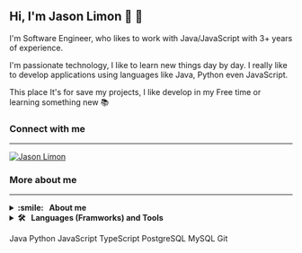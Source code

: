 ## Hi, I'm Jason Limon 👋 :lemon:

I'm  Software Engineer, who likes to work with Java/JavaScript with 3+ years of experience.

I'm passionate technology, I like to learn new things day by day. I really like to develop applications using languages like Java, Python even JavaScript.

This place It's for save my projects, I like develop in my Free time or learning something new :books:

### Connect with me
---
[![Jason Limon](https://img.shields.io/badge/LinkedIn-0077B5?style=for-the-badge&logo=linkedin&logoColor=white)](https://mx.linkedin.com/in/jason-limon-bab886170)


### More about me
---
<details>
  <summary><b> :smile: &nbsp;&nbsp;About&nbsp;me</b></summary>
  <br/>
  <p>
    I like read books
  </p>
</details>

<details>
  <summary><b> 🛠️ &nbsp;&nbsp;Languages&nbsp;(Framworks)&nbsp;and&nbsp;Tools</b></summary>
  <br/>
  <p>
    <span> <img src="https://github.com/JasonLimonUS/JasonLimonUS/blob/main/svg/java-svgrepo-com.svg" alt="Java" width="40" height="40"/> </span>
    <span> <img src="https://github.com/JasonLimonUS/JasonLimonUS/blob/main/svg/python-svgrepo-com.svg" alt="Python" width="40" height="40"/> </span>
    <span> <img src="https://github.com/JasonLimonUS/JasonLimonUS/blob/main/svg/js-svgrepo-com.svg" alt="JavaScript" width="40" height="40"/> </span>
    <span> <img src="https://github.com/JasonLimonUS/JasonLimonUS/blob/main/svg/spring-svgrepo-com.svg" alt="Spring" width="40" height="40"/> </span>
    <span> <img src="https://github.com/JasonLimonUS/JasonLimonUS/blob/main/svg/typescript-icon-svgrepo-com.svg" alt="TypeScript" width="40" height="40"/> </span>
    <span> <img src="https://github.com/JasonLimonUS/JasonLimonUS/blob/main/svg/css-3-logo-svgrepo-com.svg" alt="CSS3" width="40" height="40"/> </span>
    <span> <img src="https://github.com/JasonLimonUS/JasonLimonUS/blob/main/svg/html-5-svgrepo-com.svg" alt="HTML5" width="40" height="40"/> </span>
    <span> <img src="https://github.com/JasonLimonUS/JasonLimonUS/blob/main/svg/angular-svgrepo-com.svg" alt="Angular" width="40" height="40"/> </span>
    <span> <img src="https://github.com/JasonLimonUS/JasonLimonUS/blob/main/svg/reactivex-svgrepo-com.svg" alt="RXJS" width="40" height="40"/> </span>
    <span> <img src="https://github.com/JasonLimonUS/JasonLimonUS/blob/main/svg/bootstrap-svgrepo-com.svg" alt="Bootstrap" width="40" height="40"/> </span>
    <span> <img src="https://github.com/JasonLimonUS/JasonLimonUS/blob/main/svg/git-icon-svgrepo-com.svg" alt="Git" width="40" height="40"/> </span>
    <span> <img src="https://github.com/JasonLimonUS/JasonLimonUS/blob/main/svg/mongodb-svgrepo-com.svg" alt="Mongo" width="40" height="40"/> </span>
    <span> <img src="https://github.com/JasonLimonUS/JasonLimonUS/blob/main/svg/mysql-logo-svgrepo-com.svg" alt="MySQL" width="40" height="40"/> </span>
    <span> <img src="https://github.com/JasonLimonUS/JasonLimonUS/blob/main/svg/pgsql-svgrepo-com.svg" alt="PostgreSQL" width="40" height="40"/> </span>
    <span> <img src="https://github.com/JasonLimonUS/JasonLimonUS/blob/main/svg/postman-icon-svgrepo-com.svg" alt="Postman" width="40" height="40"/> </span>
    
  </p>
</details>


Java
Python
JavaScript
TypeScript
PostgreSQL
MySQL
Git
